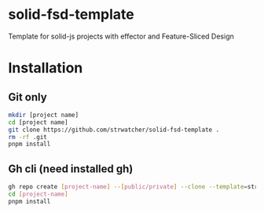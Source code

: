 # solid-fsd-template
Template for solid-js projects with effector and Feature-Sliced Design

# Installation

## Git only
```sh
mkdir [project name]
cd [project name]
git clone https://github.com/strwatcher/solid-fsd-template .
rm -rf .git
pnpm install
```



## Gh cli (need installed gh)

```sh
gh repo create [project-name] --[public/private] --clone --template=strwatcher/solid-fsd-template
cd [project-name]
pnpm install
```
